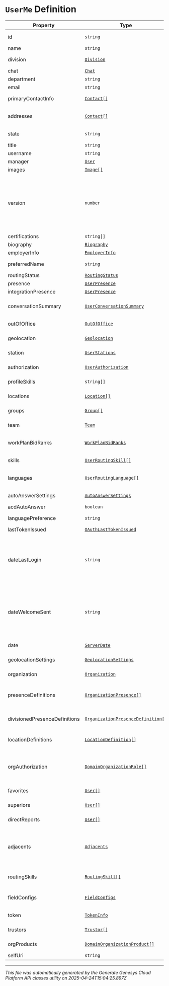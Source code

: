# `UserMe` Definition

| Property | Type | Required | Description |
|----------|------|----------|-------------|
| id | `string` | No | The globally unique identifier for the object. |
| name | `string` | No |  |
| division | [`Division`](division-definition.md) | No | The division to which this entity belongs. |
| chat | [`Chat`](chat-definition.md) | No |  |
| department | `string` | No |  |
| email | `string` | No |  |
| primaryContactInfo | [`Contact[]`](contact-definition.md) | No | Auto populated from addresses. |
| addresses | [`Contact[]`](contact-definition.md) | No | Email addresses and phone numbers for this user |
| state | `string` | No | The current state for this user. |
| title | `string` | No |  |
| username | `string` | No |  |
| manager | [`User`](user-definition.md) | No |  |
| images | [`Image[]`](image-definition.md) | No |  |
| version | `number` | Yes | Required when updating a user, this value should be the current version of the user.  The current version can be obtained with a GET on the user before doing a PATCH. |
| certifications | `string[]` | No |  |
| biography | [`Biography`](biography-definition.md) | No |  |
| employerInfo | [`EmployerInfo`](employerinfo-definition.md) | No |  |
| preferredName | `string` | No | Preferred full name of the agent |
| routingStatus | [`RoutingStatus`](routingstatus-definition.md) | No | ACD routing status |
| presence | [`UserPresence`](userpresence-definition.md) | No | Active presence |
| integrationPresence | [`UserPresence`](userpresence-definition.md) | No | Integration presence |
| conversationSummary | [`UserConversationSummary`](userconversationsummary-definition.md) | No | Summary of conversion statistics for conversation types. |
| outOfOffice | [`OutOfOffice`](outofoffice-definition.md) | No | Determine if out of office is enabled |
| geolocation | [`Geolocation`](geolocation-definition.md) | No | Current geolocation position |
| station | [`UserStations`](userstations-definition.md) | No | Effective, default, and last station information |
| authorization | [`UserAuthorization`](userauthorization-definition.md) | No | Roles and permissions assigned to the user |
| profileSkills | `string[]` | No | Profile skills possessed by the user |
| locations | [`Location[]`](location-definition.md) | No | The user placement at each site location. |
| groups | [`Group[]`](group-definition.md) | No | The groups the user is a member of |
| team | [`Team`](team-definition.md) | No | The team the user is a member of |
| workPlanBidRanks | [`WorkPlanBidRanks`](workplanbidranks-definition.md) | No | The WFM work plan bid rank settings for the user |
| skills | [`UserRoutingSkill[]`](userroutingskill-definition.md) | No | Routing (ACD) skills possessed by the user |
| languages | [`UserRoutingLanguage[]`](userroutinglanguage-definition.md) | No | Routing (ACD) languages possessed by the user |
| autoAnswerSettings | [`AutoAnswerSettings`](autoanswersettings-definition.md) | No | Auto answer settings for this user |
| acdAutoAnswer | `boolean` | No | acd auto answer |
| languagePreference | `string` | No | preferred language by the user |
| lastTokenIssued | [`OAuthLastTokenIssued`](oauthlasttokenissued-definition.md) | No |  |
| dateLastLogin | `string` | No | The last time the user logged in using username and password. Date time is represented as an ISO-8601 string. For example: yyyy-MM-ddTHH:mm:ss[.mmm]Z |
| dateWelcomeSent | `string` | No | The date & time the user was sent their welcome email. Date time is represented as an ISO-8601 string. For example: yyyy-MM-ddTHH:mm:ss[.mmm]Z |
| date | [`ServerDate`](serverdate-definition.md) | No | The PureCloud system date time. |
| geolocationSettings | [`GeolocationSettings`](geolocationsettings-definition.md) | No | Geolocation settings for user's organization. |
| organization | [`Organization`](organization-definition.md) | No | Organization details for this user. |
| presenceDefinitions | [`OrganizationPresence[]`](organizationpresence-definition.md) | No | The first 100 non-divisioned presence definitions for user's organization. |
| divisionedPresenceDefinitions | [`OrganizationPresenceDefinition[]`](organizationpresencedefinition-definition.md) | No | The presence definitions that the user has access to |
| locationDefinitions | [`LocationDefinition[]`](locationdefinition-definition.md) | No | The first 100 site locations for user's organization |
| orgAuthorization | [`DomainOrganizationRole[]`](domainorganizationrole-definition.md) | No | The first 100 organization roles, with applicable permission policies, for user's organization. |
| favorites | [`User[]`](user-definition.md) | No | The first 50 favorited users. |
| superiors | [`User[]`](user-definition.md) | No | The first 50 superiors of this user. |
| directReports | [`User[]`](user-definition.md) | No | The first 50 direct reports to this user. |
| adjacents | [`Adjacents`](adjacents-definition.md) | No | The first 50 superiors, direct reports, and siblings of this user. Mutually exclusive with superiors and direct reports expands. |
| routingSkills | [`RoutingSkill[]`](routingskill-definition.md) | No | The first 50 routing skills for user's organizations |
| fieldConfigs | [`FieldConfigs`](fieldconfigs-definition.md) | No | The field config for all entities types of user's organization |
| token | [`TokenInfo`](tokeninfo-definition.md) | No | Information about the current token |
| trustors | [`Trustor[]`](trustor-definition.md) | No | Organizations having this user as a trustee |
| orgProducts | [`DomainOrganizationProduct[]`](domainorganizationproduct-definition.md) | No | Products enabled in this organization |
| selfUri | `string` | No | The URI for this object |

---

*This file was automatically generated by the Generate Genesys Cloud Platform API classes utility on 2025-04-24T15:04:25.897Z*
